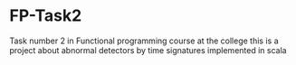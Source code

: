 # FP-Task2
Task number 2 in Functional programming course at the college
this is a project about abnormal detectors by time signatures
implemented in scala

